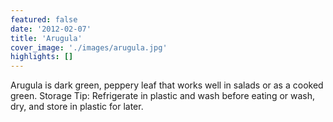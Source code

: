 ```yaml
---
featured: false
date: '2012-02-07'
title: 'Arugula'
cover_image: './images/arugula.jpg'
highlights: []
---
```


Arugula is dark green, peppery leaf that works well in salads or as a cooked green. Storage Tip: Refrigerate in plastic and wash before eating or wash, dry, and store in plastic for later.
